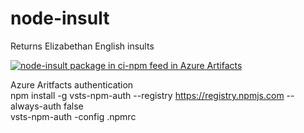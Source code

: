 # node-insult
Returns Elizabethan English insults

[![node-insult package in ci-npm feed in Azure Artifacts](https://hcc-devops.feeds.visualstudio.com/_apis/public/Packaging/Feeds/e0c3a9bd-b48b-4499-9a81-7562dfd27528/Packages/179288e7-d561-4a99-942c-94b124aa264a/Badge)](https://hcc-devops.visualstudio.com/CI/_packaging?_a=package&feed=e0c3a9bd-b48b-4499-9a81-7562dfd27528&package=179288e7-d561-4a99-942c-94b124aa264a&preferRelease=true)


Azure Aritfacts authentication  
npm install -g vsts-npm-auth --registry https://registry.npmjs.com --always-auth false  
vsts-npm-auth -config .npmrc  
